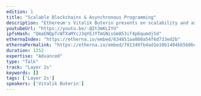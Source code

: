 ```yaml
---
edition: 1
title: "Scalable Blockchains & Asynchronous Programming"
description: "Ethereum's Vitalik Buterin presents on scalability and asynchronous programming."
youtubeUrl: "https://youtu.be/-QIt3mKLIYU"
ipfsHash: "QmaENQpTcWTXaMYcJ3qYEJYTmGNisGm853if4p6qumdjSd"
ethernaIndex: "https://etherna.io/embed/634851aa080a54f6d733ed2b"
ethernaPermalink: "https://etherna.io/embed/781349fb4ad1e10b1404bb5b0bca128111745de8fc4c6cc410afc9aedbc4713b"
duration: 1252
expertise: "Advanced"
type: "Talk"
track: "Layer 2s"
keywords: []
tags: ['Layer 2s']
speakers: ['Vitalik Buterin']
---
```

